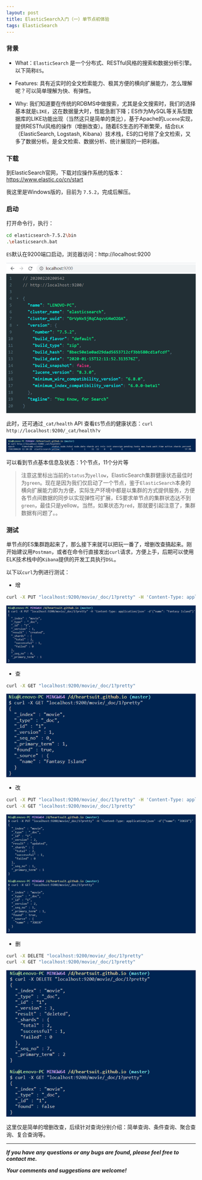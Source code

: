 ```yaml
---
layout: post
title: ElasticSearch入门（一）单节点初体验
tags: ElasticSearch
---
```


### 背景

- What：`ElasticSearch` 是一个分布式、RESTful风格的搜索和数据分析引擎。以下简称`ES`。

- Features: 具有近实时的全文检索能力、极其方便的横向扩展能力，怎么理解呢？可以简单理解为快、有弹性。

- Why: 我们知道要在传统的RDBMS中做搜索，尤其是全文搜索时，我们的选择基本就是`LIKE`，这在数据量大时，性能急剧下降；ES作为MySQL等关系型数据库的LIKE功能出现（当然这只是简单的类比），基于Apache的`Lucene`实现，提供RESTful风格的操作（增删改查）。随着ES生态的不断繁荣，结合`ELK`（ElasticSearch, Logstash, Kibana）技术栈，ES的口号除了全文检索，又多了数据分析。是全文检索、数据分析、统计展现的一把利器。


### 下载

到ElasticSearch官网，下载对应操作系统的版本：https://www.elastic.co/cn/start

我这里是Windows版的，目前为 `7.5.2`，完成后解压。

### 启动

打开命令行，执行：

``` bash
cd elasticsearch-7.5.2\bin
.\elasticsearch.bat
```

`ES`默认在9200端口启动，浏览器访问：http://localhost:9200

![2020-02-20-ElasticSearch-Startup.jpg](https://github.com/heartsuit/heartsuit.github.io/raw/master/pictures/2020-02-20-ElasticSearch-Startup.jpg)

此时，还可通过`_cat/health` API 查看`ES`节点的健康状态：`curl http://localhost:9200/_cat/health?v`

![2020-02-20-ElasticSearch-Health.jpg](https://github.com/heartsuit/heartsuit.github.io/raw/master/pictures/2020-02-20-ElasticSearch-Health.jpg)

可以看到节点基本信息及状态：1个节点，11个分片等

> 注意这里标出当前的`status`为`yellow`，ElasticSearch集群健康状态最佳时为`green`。现在是因为我们仅启动了一个节点，鉴于`ElasticSearch`本身的横向扩展能力即为方便，实际生产环境中都是以集群的方式提供服务，方便各节点间数据的同步以实现弹性可扩展，ES要求单节点的集群状态达不到`green`，最佳只是yellow。当然，如果状态为`red`，那就要引起注意了，集群数据有问题了。。

### 测试

单节点的ES集群跑起来了，那么接下来就可以把玩一番了，增删改查搞起来。刚开始建议用`Postman`，或者在命令行直接发出`curl`请求，方便上手，后期可以使用ELK技术栈中的`Kibana`提供的开发工具执行`DSL`。

以下以`curl`为例进行测试：

- 增

``` bash
curl -X PUT "localhost:9200/movie/_doc/1?pretty" -H 'Content-Type: application/json' -d'{"name": "Fantasy Island"}'
```

![2020-02-20-ES-INSERT.png](https://github.com/heartsuit/heartsuit.github.io/raw/master/pictures/2020-02-20-ES-INSERT.png)

- 查

``` bash
curl -X GET "localhost:9200/movie/_doc/1?pretty"
```

![2020-02-20-ES-SELECT.jpg](https://github.com/heartsuit/heartsuit.github.io/raw/master/pictures/2020-02-20-ES-SELECT.jpg)

- 改

``` bash
curl -X PUT "localhost:9200/movie/_doc/1?pretty" -H 'Content-Type: application/json' -d'{"name": "JOKER"}'
curl -X GET "localhost:9200/movie/_doc/1?pretty"
```

![2020-02-20-ES-Update.jpg](https://github.com/heartsuit/heartsuit.github.io/raw/master/pictures/2020-02-20-ES-Update.jpg)

- 删

``` bash
curl -X DELETE "localhost:9200/movie/_doc/1?pretty"
curl -X GET "localhost:9200/movie/_doc/1?pretty"
```

![2020-02-20-ES-DELETE.jpg](https://github.com/heartsuit/heartsuit.github.io/raw/master/pictures/2020-02-20-ES-DELETE.jpg)

这里仅是简单的增删改查，后续针对查询分别介绍：简单查询、条件查询、聚合查询、复合查询等。

---

**_If you have any questions or any bugs are found, please feel free to contact me._**

**_Your comments and suggestions are welcome!_**


